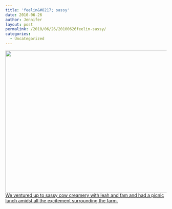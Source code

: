 ```yaml
---
title: 'feelin&#8217; sassy'
date: 2010-06-26
author: Jennifer
layout: post
permalink: /2010/06/26/20100626feelin-sassy/
categories:
  - Uncategorized
---
```

<a rel="attachment wp-att-728" href="http://static.squarespace.com/static/50db6bb3e4b015296cd43789/50dfa5b1e4b0dc6320e0b5ea/50dfa5efe4b0dc6320e0bd17/1356834287392/?format=original"><img title="feelinsassy" height="442" alt="" width="590" class="alignleft size-full wp-image-728" src="http://static.squarespace.com/static/50db6bb3e4b015296cd43789/50dfa5b1e4b0dc6320e0b5ea/50dfa5b2e4b0dc6320e0b792/1277731781000/?format=original" /></a>[We ventured up to sassy cow creamery with leah and fam and had a picnic lunch amidst all the excitement surrounding the farm.](http://www.flickr.com/photos/jenniferandJennifers_photos/sets/72157624327041652/)
